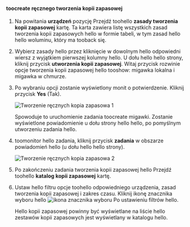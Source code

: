 <!--author=SharS last changed: 9/17/15-->

#### <a name="toocreate-a-manual-backup"></a>toocreate ręcznego tworzenia kopii zapasowej
1. Na powitania **urządzeń** pozycję Przejdź toohello **zasady tworzenia kopii zapasowej** kartę. Ta karta zawiera listę wszystkich zasad tworzenia kopii zapasowych hello w formie tabeli, w tym zasad hello hello woluminu, który ma tooback się.
2. Wybierz zasady hello przez kliknięcie w dowolnym hello odpowiedni wiersz z wyjątkiem pierwszej kolumny hello. U dołu hello hello strony, kliknij przycisk **utworzenia kopii zapasowej**. Witaj przycisk rozwinie opcje tworzenia kopii zapasowej hello tooshow: migawka lokalna i migawka w chmurze. 
3. Po wybraniu opcji zostanie wyświetlony monit o potwierdzenie. Kliknij przycisk **Yes** (Tak). 
   
    ![Tworzenie ręcznych kopia zapasowa 1](./media/storsimple-create-manual-backup-gov/HCS_CreateManualBackup1-gov-include.png)
   
    Spowoduje to uruchomienie zadania toocreate migawki. Zostanie wyświetlone powiadomienie u dołu strony hello hello, po pomyślnym utworzeniu zadania hello.
4. toomonitor hello zadania, kliknij przycisk **zadania** w obszarze powiadomień hello (u dołu hello hello strony). 
   
    ![Tworzenie ręcznych kopia zapasowa 2](./media/storsimple-create-manual-backup-gov/HCS_CreateManualBackup2-gov-include.png)
5. Po zakończeniu zadania tworzenia kopii zapasowej hello Przejdź toohello **katalog kopii zapasowej** kartę.
6. Ustaw hello filtru opcje toohello odpowiedniego urządzenia, zasad tworzenia kopii zapasowej i zakres czasu. Kliknij ikonę znacznika wyboru hello ![ikona znacznika wyboru](./media/storsimple-create-manual-backup/HCS_CheckIcon-include.png) Po ustawieniu filtrów hello.
   
   Hello kopii zapasowej powinny być wyświetlane na liście hello zestawów kopii zapasowych jest wyświetlany w katalogu hello.

